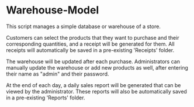 # Warehouse-Model
This script manages a simple database or warehouse of a store.

Customers can select the products that they want to purchase and their corresponding quantities, and a receipt will be generated for them. All receipts will automatically be saved in a pre-existing 'Receipts' folder.

The warehouse will be updated after each purchase. Administrators can manually update the warehouse or add new products as well, after entering their name as "admin" and their password.

At the end of each day, a daily sales report will be generated that can be viewed by the administrator. These reports will also be automatically saved in a pre-existing 'Reports' folder.
